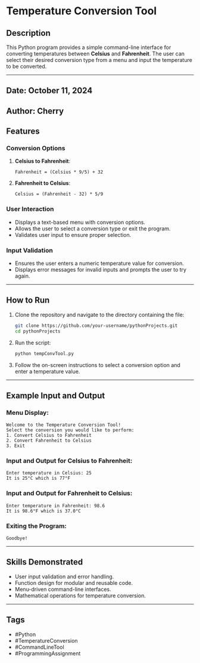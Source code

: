 # Temperature Conversion Tool

## Description
This Python program provides a simple command-line interface for converting temperatures between **Celsius** and **Fahrenheit**. The user can select their desired conversion type from a menu and input the temperature to be converted.

---

## Date: October 11, 2024
## Author: Cherry
## Features

### Conversion Options
1. **Celsius to Fahrenheit**:
   ```
   Fahrenheit = (Celsius * 9/5) + 32
   ```
2. **Fahrenheit to Celsius**:
   ```
   Celsius = (Fahrenheit - 32) * 5/9
   ```

### User Interaction
- Displays a text-based menu with conversion options.
- Allows the user to select a conversion type or exit the program.
- Validates user input to ensure proper selection.

### Input Validation
- Ensures the user enters a numeric temperature value for conversion.
- Displays error messages for invalid inputs and prompts the user to try again.

---

## How to Run

1. Clone the repository and navigate to the directory containing the file:
   ```bash
   git clone https://github.com/your-username/pythonProjects.git
   cd pythonProjects
   ```

2. Run the script:
   ```bash
   python tempConvTool.py
   ```

3. Follow the on-screen instructions to select a conversion option and enter a temperature value.

---

## Example Input and Output

### Menu Display:
```
Welcome to the Temperature Conversion Tool!
Select the conversion you would like to perform:
1. Convert Celsius to Fahrenheit
2. Convert Fahrenheit to Celsius
3. Exit
```

### Input and Output for Celsius to Fahrenheit:
```
Enter temperature in Celsius: 25
It is 25°C which is 77°F
```

### Input and Output for Fahrenheit to Celsius:
```
Enter temperature in Fahrenheit: 98.6
It is 98.6°F which is 37.0°C
```

### Exiting the Program:
```
Goodbye!
```

---

## Skills Demonstrated

- User input validation and error handling.
- Function design for modular and reusable code.
- Menu-driven command-line interfaces.
- Mathematical operations for temperature conversion.

---

## Tags

- #Python
- #TemperatureConversion
- #CommandLineTool
- #ProgrammingAssignment
